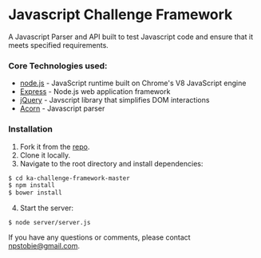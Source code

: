 # Javascript Challenge Framework

A Javascript Parser and API built to test Javascript code and ensure that it meets specified requirements.

### Core Technologies used:

- [node.js] - JavaScript runtime built on Chrome's V8 JavaScript engine
- [Express] - Node.js web application framework
- [jQuery] - Javscript library that simplifies DOM interactions
- [Acorn] - Javascript parser

### Installation

1. Fork it from the [repo].
2. Clone it locally.
3. Navigate to the root directory and install dependencies:
```sh
$ cd ka-challenge-framework-master
$ npm install
$ bower install
```
4. Start the server:
```
$ node server/server.js
```

If you have any questions or comments, please contact npstobie@gmail.com.

[repo]: <https://github.com/npstobie/ka-challenge-framework>
[node.js]: <http://nodejs.org>
[Express]: <http://expressjs.com>
[jQuery]: <https://jquery.com/>
[Acorn]: <https://github.com/ternjs/acorn>